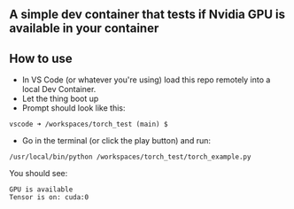 ## A simple dev container that tests if Nvidia GPU is available in your container

## How to use
- In VS Code (or whatever you're using) load this repo remotely into a local Dev Container.
- Let the thing boot up
- Prompt should look like this:
```
vscode ➜ /workspaces/torch_test (main) $
```
- Go in the terminal (or click the play button) and run:
```
/usr/local/bin/python /workspaces/torch_test/torch_example.py
```
You should see:
```
GPU is available
Tensor is on: cuda:0
```
